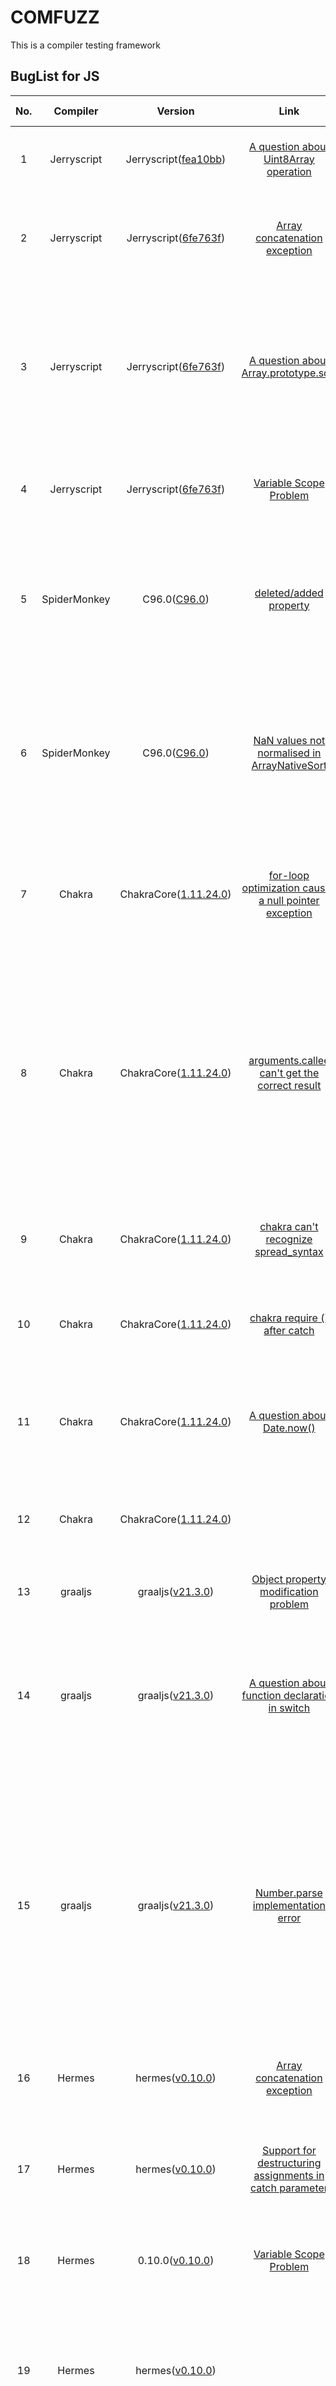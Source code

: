# COMFUZZ

This is a compiler testing framework

## BugList for JS

| No.  |   Compiler   |                           Version                            |                             Link                             |     Status     |                         Contributor                          |                         Description                          | Affected Component | Remark                                   |
| :--: | :----------: | :----------------------------------------------------------: | :----------------------------------------------------------: | :------------: | :----------------------------------------------------------: | :----------------------------------------------------------: | :----------------: | ---------------------------------------- |
|  1   | Jerryscript  | Jerryscript([fea10bb](https://github.com/jerryscript-project/jerryscript/commit/fea10bb7e3ac1f5e8c092d2e8b6c9e39256f56e3)) | [A question about Uint8Array operation](https://github.com/jerryscript-project/jerryscript/issues/5007) |     Fixed      | [Wen Yi](https://github.com/YiWen-y) & [Che Xiaokang](https://github.com/lionche) | jerryscript abnormally replace the first element of view with 0 |      Backend       | Generation via our program generator     |
|  2   | Jerryscript  | Jerryscript([6fe763f](https://github.com/jerryscript-project/jerryscript/commit/6fe763f1912c3ef82ec2ca31c40f186dde9c5a57)) | [Array concatenation exception](https://github.com/jerryscript-project/jerryscript/issues/5026) |    Verified    | [Wen Yi](https://github.com/YiWen-y) & [Che Xiaokang](https://github.com/lionche) & [Zhenye Fan](https://github.com/AidPaike) | about array literal handling which looks like it deleted all the vacancies |      Backend       | Generation via our program generator     |
|  3   | Jerryscript  | Jerryscript([6fe763f](https://github.com/jerryscript-project/jerryscript/commit/6fe763f1912c3ef82ec2ca31c40f186dde9c5a57)) | [A question about Array.prototype.sort](https://github.com/jerryscript-project/jerryscript/issues/5025) |    Verified    | [Wen Yi](https://github.com/YiWen-y) & [Che Xiaokang](https://github.com/lionche) & [Zhenye Fan](https://github.com/AidPaike) | The latest spec clarifies that NaN return value of the comparefn should be changed to +0.JerryScript hasn't implemented the latest spec yet |     Optimizer      | mutation via guided mutator              |
|  4   | Jerryscript  | Jerryscript([6fe763f](https://github.com/jerryscript-project/jerryscript/commit/6fe763f1912c3ef82ec2ca31c40f186dde9c5a57)) | [Variable Scope Problem](https://github.com/jerryscript-project/jerryscript/issues/5024) |  Undetermined  | [Yi Wen](https://github.com/YiWen-y) & [Xiaokang Che](https://github.com/lionche) | jerryscript fails to deal with the scope of the global and local variables |       Parser       | generation from historical test programs |
|  5   | SpiderMonkey | C96.0([C96.0](https://github.com/ricardoquesada/Spidermonkey)) | [deleted/added property](https://bugzilla.mozilla.org/show_bug.cgi?id=1762188) |    Rejected     | [Yi Wen](https://github.com/YiWen-y) & [Xiaokang Che](https://github.com/lionche) | Behavior difference between SpiderMonkey and Chrome/Safari with object enumeration with deleted/added property | Backend          |  mutation via genneral-purpose mutator |
|  6   | SpiderMonkey | C96.0([C96.0](https://github.com/ricardoquesada/Spidermonkey)) | [NaN values not normalised in ArrayNativeSort](https://bugzilla.mozilla.org/show_bug.cgi?id=1763996) | Verified&Fixed | [Yi Wen](https://github.com/YiWen-y) & [Xiaokang Che](https://github.com/lionche) | Normalising NaN comparator results to 0 was added in ES6, but the twonumeric comparator functions were never updated to include this change. |     Optimizer      | mutation via guided mutator              |
|  7   |    Chakra    | ChakraCore([1.11.24.0](https://github.com/chakra-core/ChakraCore/releases/tag/v1.11.24)) | [for-loop optimization causes a null pointer exception](https://github.com/chakra-core/ChakraCore/issues/6817) | Verified&Fixed | [Yi Wen](https://github.com/YiWen-y) & [Xiaokang Che](https://github.com/lionche) | after judging that !p is true , the function should return directly, but chakra terminates the program abnormally |     Optimizer      | generation from historical test programs |
|  8   |    Chakra    | ChakraCore([1.11.24.0](https://github.com/chakra-core/ChakraCore/releases/tag/v1.11.24)) | [arguments.callee can't get the correct result](https://github.com/chakra-core/ChakraCore/issues/6814) | Verified&Fixed | [Yi Wen](https://github.com/YiWen-y) & [Xiaokang Che](https://github.com/lionche) | callee is a property of the arguments object. It can be used to refer to the currently executing function inside the function body of that function.But when executing this test case, chakra simply return nothing. |      Backend       | Generation via our program generator     |
|  9   |    Chakra    | ChakraCore([1.11.24.0](https://github.com/chakra-core/ChakraCore/releases/tag/v1.11.24)) | [chakra can't recognize spread_syntax ](https://github.com/chakra-core/ChakraCore/issues/6790) |     Fixed      | [Yi Wen](https://github.com/YiWen-y) & [Xiaokang Che](https://github.com/lionche) | When executing the test cases that contain a spread operator,it not work. |       Parser       | mutation via general purpose mutator     |
|  10  |    Chakra    | ChakraCore([1.11.24.0](https://github.com/chakra-core/ChakraCore/releases/tag/v1.11.24)) | [chakra require () after catch](https://github.com/chakra-core/ChakraCore/issues/6807) |     Fixed      | [Yi Wen](https://github.com/YiWen-y) & [Xiaokang Che](https://github.com/lionche) | It seems like chakra requires () after catch, or it won't work properly. |       Parser       | Generation via our program generator     |
|  11  |    Chakra    | ChakraCore([1.11.24.0](https://github.com/chakra-core/ChakraCore/releases/tag/v1.11.24)) | [A question about Date.now() ](https://github.com/chakra-core/ChakraCore/issues/6809) |    Rejected (By design)     | [Yi Wen](https://github.com/YiWen-y) & [Xiaokang Che](https://github.com/lionche) | When executing this code, in the vast majority of cases, other engines output 0, but chakra outputs 5. |  Backend  |   Generation from historical test programs  |  
|  12  |    Chakra    | ChakraCore([1.11.24.0](https://github.com/chakra-core/ChakraCore/releases/tag/v1.11.24)) |                                                              |    suspect     | [Yi Wen](https://github.com/YiWen-y) & [Xiaokang Che](https://github.com/lionche) | Null pointer, the program fails the assertion and exits abnormally. |                    |                                          |
|  13  |   graaljs    | graaljs([v21.3.0](https://github.com/oracle/graaljs/releases/tag/vm-21.3.0)) | [Object property modification problem](https://github.com/oracle/graaljs/issues/586) | Verified&Fixed | [Yi Wen](https://github.com/YiWen-y) & [Xiaokang Che](https://github.com/lionche) |             Object property modification problem             |     Optimizer      | mutation via general-purpose mutator     |
|  14  |   graaljs    | graaljs([v21.3.0](https://github.com/oracle/graaljs/releases/tag/vm-21.3.0)) | [A question about function declaration in switch](https://github.com/oracle/graaljs/issues/583) | Verified&Fixed | [Yi Wen](https://github.com/YiWen-y) & [Xiaokang Che](https://github.com/lionche) | In JS,the function f() declared in the case should be promote to the scope of the function foo,graaljs does't work properly. |      Backend       | generation from historical test programs |
|  15  |   graaljs    | graaljs([v21.3.0](https://github.com/oracle/graaljs/releases/tag/vm-21.3.0)) | [Number.parse implementation error](https://github.com/oracle/graaljs/issues/585) | Verified&Fixed | [Yi Wen](https://github.com/YiWen-y) & [Xiaokang Che](https://github.com/lionche) | If parseInt encounters a character that is not a numeral in the specified radix, it ignores it and all succeeding characters and returns the integer value parsed up to that point. parseInt truncates numbers to integer values. Leading and trailing spaces are allowed. |       Parser       | Generation via our program generator     |
|  16  |    Hermes    | hermes([v0.10.0](https://github.com/facebook/hermes/releases/tag/v0.10.0)) | [Array concatenation exception](https://github.com/facebook/hermes/issues/729) | Verified&Fixed | [Yi Wen](https://github.com/YiWen-y) & [Xiaokang Che](https://github.com/lionche) |               a bug in  array literal handling               |      Backend       | generation from historical test programs |
|  17  |    Hermes    | hermes([v0.10.0](https://github.com/facebook/hermes/releases/tag/v0.10.0)) | [Support for destructuring assignments in catch parameter](https://github.com/facebook/hermes/issues/680) |    Verified    | [Yi Wen](https://github.com/YiWen-y) & [Xiaokang Che](https://github.com/lionche) | Hermes doesn't support destructuring assignments in catch parameters, so it reports an error. |       Parser       | generation from historical test programs |
|  18  |    Hermes    | 0.10.0([v0.10.0](https://github.com/facebook/hermes/releases/tag/v0.10.0)) | [Variable Scope Problem](https://github.com/facebook/hermes/issues/679) | Verified  | [Yi Wen](https://github.com/YiWen-y) & [Xiaokang Che](https://github.com/lionche) | hermes fails to deal with the scope of the global and local variable |       Parser       | mutation via general-purpose mutator     |
|  19  |    Hermes    | hermes([v0.10.0](https://github.com/facebook/hermes/releases/tag/v0.10.0)) |                                                              |    suspect     | [Yi Wen](https://github.com/YiWen-y) & [Xiaokang Che](https://github.com/lionche) | clearTimeout requires that the parameter type to be passed is not a 32-bit unsigned integer. If it is not satisfied, the assertion fails and the program exits. |                    |                                          |
|  20  |    Hermes    | hermes([v0.10.0](https://github.com/facebook/hermes/releases/tag/v0.10.0)) |                                                              |    suspect     | [Yi Wen](https://github.com/YiWen-y) & [Xiaokang Che](https://github.com/lionche) | Hermes requires that when defining properties in eval, the property name must be a string literal, otherwise it cannot be converted to IR and the program will terminate. |                    |                                          |
|  21  |   quickjs    | quickjs([2022-03-07](https://github.com/bellard/quickjs/commit/2788d71e823b522b178db3b3660ce93689534e6d)) | [A bug in implementation of switch statement.](https://github.com/bellard/quickjs/issues/130) |  Undetermined  | [Yi Wen](https://github.com/YiWen-y) & [Xiaokang Che](https://github.com/lionche) | the scope of functions f() declared in switch expressions belong to the block scope |      Backend       | Generation via our program generator     |

## BugList for Java

| No.  | Compiler          | Version                    | Bug Report                                                   | Status         | Contributor                               | Description                                                  | Affected Component | Remarks                                 |
| ---- | ----------------- | -------------------------- | ------------------------------------------------------------ | -------------- | ----------------------------------------- | ------------------------------------------------------------ | ------------------ | --------------------------------------- |
| 1    | OpenJ9-JDK8&JDK11 | jdk8u332-b02&jdk-11.0.15+1 | [OpenJ9_1](https://github.com/eclipse-openj9/openj9/issues/14872) | Verified&Fixed | [Yuan Wang](https://github.com/YuanWangC) | Checking is missing when giving the method System.loadLibrary an absolute path to the file. | Backend            | generation from historical test program |
| 2    | OpenJ9-JDK8&JDK11 | jdk8u332-b02&jdk-11.0.15+1 | [OpenJ9_2](https://github.com/eclipse-openj9/openj9/issues/14873) | Verified&Fixed | [Yuan Wang](https://github.com/YuanWangC) | Wrong initialization to the cause of IllegalStateException in Throwable.initCause(). | Parser             | generation from historical test program |
| 3    | OpenJ9-JDK8&JDK11 | jdk8u332-b02&jdk-11.0.15+1 | [OpenJ9_3](https://github.com/eclipse-openj9/openj9/issues/14874) | Verified&Fixed | [Yuan Wang](https://github.com/YuanWangC) | When the engine executes the remainder operation, it directly assigns 0 to  the floating point non positive number calculation result. | Backend  | mutation via general-purpose mutator |
| 4    | OpenJ9-JDK11      | jdk-11.0.15+1              | [OpenJ9_4](https://github.com/eclipse-openj9/openj9/issues/15050) | Verified&Fixed | [Yuan Wang](https://github.com/YuanWangC) | When using the method "ensueCapacity" in the jdk11 version of Openj9, if the parameter is "Integer. MAX_VALUE+1", an OOM error will be reported. | Document           | generation from historical test program |
| 5    | OpenJ9-JDK11      | jdk-11.0.15+1              | [OpenJ9_5](https://github.com/eclipse-openj9/openj9/issues/15281) | Verified       | [Yuan Wang](https://github.com/YuanWangC) | When executing large-scale loops, Openj9 takes a long time and has low performance. Its JIT heuristics optimization failed to start properly. | Optimizer          | mutation via general-purpose mutator  |
| 6    | HotSpot-JDK8      | 8.0.332                    | [HotSpot_1](https://bugs.java.com/bugdatabase/view_bug.do?bug_id=8289724) | Verified       | [Yuan Wang](https://github.com/YuanWangC) | When compiling the source code, an unexpected error AssertionError occurs and is required to be submitted to the system | Backend              | generation from historical test program |
| 7    | OpenJ9-JDK8&JDK11 | jdk8u332-b02&jdk-11.0.15+1 | [OpenJ9_6](https://github.com/eclipse-openj9/openj9/issues/15544) | Verified       | [Yuan Wang](https://github.com/YuanWangC) | The performance of Openj9 is poor when executing triple loop, which is obviously different from that of HotSpot. | Optimizer          | mutation via guided mutators            |
| 8    | OpenJ9-JDK8&JDK11 | jdk8u332-b02&jdk-11.0.15+1 | [OpenJ9_7](https://github.com/eclipse-openj9/openj9/pull/15022) | Verified&Fixed | [Yuan Wang](https://github.com/YuanWangC) | JIT compiler may misjudge when checking available compiler threads. | Optimizer          |  generation from historical test program  |
| 9    | OpenJ9-JDK8&JDK11 | jdk8u332-b02&jdk-11.0.15+1 | [OpenJ9_8](https://github.com/eclipse-openj9/openj9/issues/15897) | Verified&Fixed | [Gao Jie](https://github.com/ayuan0828)   | When Openj9 executes the deleteCharAt (int index) method, it does not report an error if the boundary value is out of range. | Parser             | mutation via guided mutators    |
| 10   | OpenJ9-JDK8       | jdk8u332-b02               | [OpenJ9_9](https://github.com/eclipse-openj9/openj9/issues/15954) | Verified&Fixed | [Gao Jie](https://github.com/ayuan0828)   | When OpenJ9-jdk8 (using the CompactStrings parameter) calls the "insert" function, if the parameter "str" contains "character. MAX_VALUE", the last part of the characters in the result will be discarded. | Optimizer          | mutation via guided mutators            |
| 11   | OpenJ9-JDK8&JDK11 | jdk8u332-b02&jdk-11.0.15+1 | [OpenJ9_10](https://github.com/eclipse-openj9/openj9/issues/16188) | Verified&Fixed | [Gao Jie](https://github.com/ayuan0828)   | When the offsetByCodePoints (int index, int codePointOffset) function is called, if the index value obtained is negative, OpenJ9 using the "CompactStrings"parameter will not get the "IndexOutOfBoundsException". | Optimizer          | mutation via guided mutators            |
| 12   | GraalVM-JDK11     | v22.0.0.2                  | [GraalVM_1](https://github.com/oracle/graal/issues/5269)     | Verified   | [Gao Jie](https://github.com/ayuan0828)   | When running the test case, the program go to the catch statement to capture "OutOfMemoryError". The expected result should be no error reported, just as hotspot did, but GraalVM(jdk11) still throws "OutOfMemoryError". | Parser    | mutation via guided mutators  |
| 13 | HotSpot-JDK8&JDK11 | 8.0.332 | [HotSpot_2](https://bugs.java.com/bugdatabase/view_bug.do?bug_id=JDK-8295930) | Verified | [Gao Jie](https://github.com/ayuan0828) | When the "wait (long time, int frac)" method is called with time=long. MAX_ VALUE and frac>0 (for example, "1"), HotSpot will capture IllegalArgumentException for "timeout value is negative". | Parser | generation from historical test program |

